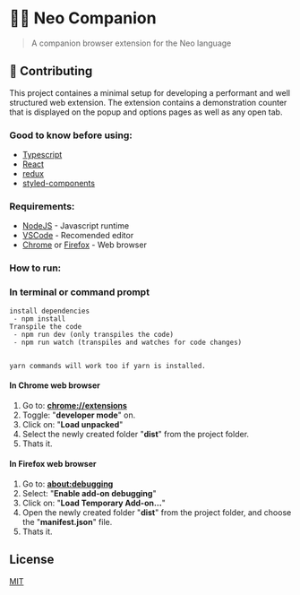 # 🐱‍👤 Neo Companion
> A companion browser extension for the Neo language

## 🧠 Contributing
This project containes a minimal setup for developing a performant and well structured web extension. The extension contains a demonstration counter that is displayed on the popup and options pages as well as any open tab. 

### Good to know before using:
* [Typescript](https://www.typescriptlang.org/)
* [React](https://reactjs.org/)
* [redux](https://redux.js.org/)
* [styled-components](https://www.styled-components.com/)



### Requirements:
* [NodeJS](https://nodejs.org/en/) - Javascript runtime
* [VSCode](https://code.visualstudio.com/) - Recomended editor
* [Chrome](https://www.google.com/chrome/) or [Firefox](https://www.mozilla.org/en-US/firefox/) - Web browser

### How to run:
### In terminal or command prompt

```
install dependencies
 - npm install
Transpile the code
 - npm run dev (only transpiles the code)
 - npm run watch (transpiles and watches for code changes)


yarn commands will work too if yarn is installed.
```

#### In Chrome web browser
1. Go to: [**chrome://extensions**](chrome://extensions)
2. Toggle: "**developer mode**" on.
3. Click on: "**Load unpacked**"
4. Select the newly created folder "**dist**" from the project folder.
5. Thats it.

#### In Firefox web browser
1. Go to: [**about:debugging**](about:debugging)
2. Select: "**Enable add-on debugging**"
3. Click on: "**Load Temporary Add-on…**"
4. Open the newly created folder "**dist**" from the project folder, and choose the "**manifest.json**" file.
5. Thats it.

## License
[MIT](LISCENSE)